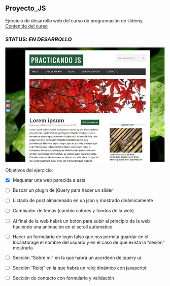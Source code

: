 ## Proyecto_JS ##
Ejercicio de desarrollo web del curso de programación de Udemy. 
[Contenido del curso](https://www.udemy.com/course/master-en-javascript-aprender-js-jquery-angular-nodejs-y-mas/?src=sac&kw=master%20en%20javascript%20jque)

### STATUS: ***EN DESARROLLO*** ###

![Screenshot](https://github.com/DenisRocher/Proyecto_JS/blob/master/img/MaquetaWeb.png)

 Objetivos del ejercicio:
- [X] Maquetar una web parecida a esta
- [ ] Buscar un plugin de jQuery para hacer un slider
- [ ] Listado de post almacenado en un json y mostrado dinámicamente
- [ ] Cambiador de temas (cambio colores y fondos de la web)
- [ ] Al final de la web habrá un botón para subir al principio de la web haciendo una animación en el scroll automático.
- [ ] Hacer un formulario de login falso que nos permita guardar en el localstorage el nombre del usuario y en el caso de que exista la “sesión” mostrarla.
- [ ] Sección “Sobre mi” en la que habrá un acordeón de jquery ui
- [ ] Sección “Reloj” en la que habrá un reloj dinámico con javascript
- [ ] Sección de contacto con formulario y validación

